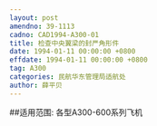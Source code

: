 ```yaml
---
layout: post
amendno: 39-1113
cadno: CAD1994-A300-01
title: 检查中央翼梁的封严角形件
date: 1994-01-11 00:00:00 +0800
effdate: 1994-01-11 00:00:00 +0800
tag: A300
categories: 民航华东管理局适航处
author: 薛平贝
---
```


##适用范围:
各型A300-600系列飞机

